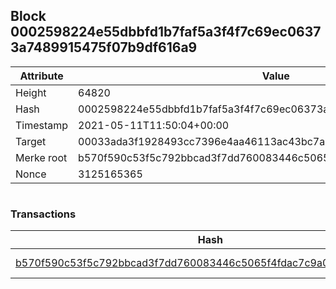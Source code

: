 ## Block 0002598224e55dbbfd1b7faf5a3f4f7c69ec06373a7489915475f07b9df616a9

Attribute | Value
--- | ---
Height | 64820
Hash | 0002598224e55dbbfd1b7faf5a3f4f7c69ec06373a7489915475f07b9df616a9
Timestamp | 2021-05-11T11:50:04+00:00
Target | 00033ada3f1928493cc7396e4aa46113ac43bc7ac52aab5d08e3934913716f64
Merke root | b570f590c53f5c792bbcad3f7dd760083446c5065f4fdac7c9a061a1d9112903
Nonce | 3125165365

```

```

### Transactions

Hash | Amount
--- | ---
[b570f590c53f5c792bbcad3f7dd760083446c5065f4fdac7c9a061a1d9112903](b570f590c53f5c792bbcad3f7dd760083446c5065f4fdac7c9a061a1d9112903.md) | 10.00000000 SKEPTI 
